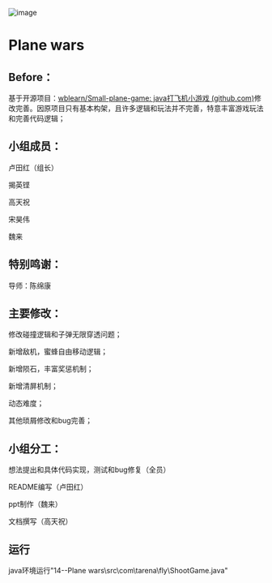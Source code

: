 ![image](https://github.com/Bistu-OSSDT-2023/14--AviadilaMilito/blob/main/%E9%A3%9E%E6%9C%BA%E5%A4%A7%E6%88%98.gif)
# Plane wars


## Before：

基于开源项目：[wblearn/Small-plane-game: java打飞机小游戏 (github.com)](https://github.com/wblearn/Small-plane-game)修改完善。因原项目只有基本构架，且许多逻辑和玩法并不完善，特意丰富游戏玩法和完善代码逻辑；

## 小组成员：

卢田红（组长）[](https://github.com/moyanislth)

揭英铿[](https://github.com/jyk2331)

高天祝[](https://github.com/baimaosir)

宋昊伟[](https://github.com/Crcrys)

魏来[](https://github.com/acaleph15978)

## 特别鸣谢：

导师：陈绵康

## 主要修改：

修改碰撞逻辑和子弹无限穿透问题；

新增敌机，蜜蜂自由移动逻辑；

新增陨石，丰富奖惩机制；

新增清屏机制；

动态难度；

其他琐屑修改和bug完善；

## 小组分工：

想法提出和具体代码实现，测试和bug修复（全员）

README编写（卢田红）

ppt制作（魏来）

文档撰写（高天祝）

## 运行
java环境运行"14--Plane wars\src\com\tarena\fly\ShootGame.java"
